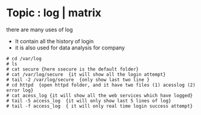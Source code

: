 # Topic  : log | matrix

there are many uses of log 
*  It contain all the history of login 
*  it is also used for data analysis for company 
```
# cd /var/log
# ls
# cat secure {here ssecure is the default folder}
# cat /var/log/secure  {it will show all the login attempt}
# tail -2 /var/log/secure  {only show last two line }
# cd httpd  {open httpd folder, and it have two files (1) acesslog (2) error log}
# cat acess_log {it will show all the web services which have logged}
# tail -5 access_log  {it will only show last 5 lines of log}
# tail -f access_log  { it will only real time login success attempt}
```
